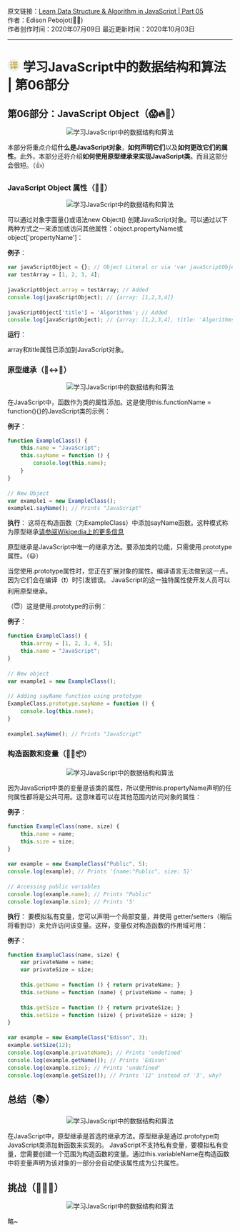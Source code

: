 原文链接：[Learn Data Structure & Algorithm in JavaScript | Part 05](https://dev.to/edisonpebojots/learn-data-structure-and-algorithm-in-javascript-part-06-ia9 "学习JavaScript中的数据结构和算法 | 第06部分") <br/>
作者：Edison Pebojot(👨‍💻)<br/>
作者创作时间：2020年07月09日
最近更新时间：2020年10月03日

------------------------------------------------------------------------------------------------
# ![翻译](../images/publicFile/icon_teranlation.png) 学习JavaScript中的数据结构和算法 | 第06部分

## 第06部分：JavaScript Object（😱🔥🎲）

<p align="center">
<img src="https://res.cloudinary.com/practicaldev/image/fetch/s--288-fs64--/c_limit%2Cf_auto%2Cfl_progressive%2Cq_auto%2Cw_880/https://dev-to-uploads.s3.amazonaws.com/i/ynvy8o8o722cb64wy5fl.png" alt="学习JavaScript中的数据结构和算法">
</p>

本部分将重点介绍**什么是JavaScript对象**，**如何声明它们**以及**如何更改它们的属性**。此外，本部分还将介绍**如何使用原型继承来实现JavaScript类**。而且这部分会很短。（👍）

### JavaScript Object 属性（🎲🎲）

<p align="center">
<img src="https://res.cloudinary.com/practicaldev/image/fetch/s--wEQvceIf--/c_limit%2Cf_auto%2Cfl_progressive%2Cq_66%2Cw_880/https://miro.medium.com/max/3200/1%2Ai8-u-V8LTTbQwTeUwLI_BQ.gif" alt="学习JavaScript中的数据结构和算法">
</p>
可以通过对象字面量{}或语法new Object() 创建JavaScript对象。可以通过以下两种方式之一来添加或访问其他属性：object.propertyName或object['propertyName']：

**例子**：

```js
var javaScriptObject = {}; // Object Literal or via 'var javaScriptObject = New Object()'
var testArray = [1, 2, 3, 4];

javaScriptObject.array = testArray; // Added
console.log(javaScriptObject); // {array: [1,2,3,4]}

javaScriptObject['title'] = 'Algorithms'; // Added
console.log(javaScriptObject); // {array: [1,2,3,4], title: 'Algorithms'}
```

**运行**：

array和title属性已添加到JavaScript对象。


### 原型继承（🐔↔️🐓）

<p align="center">
<img src="https://res.cloudinary.com/practicaldev/image/fetch/s--whPg1XSa--/c_limit%2Cf_auto%2Cfl_progressive%2Cq_66%2Cw_880/https://flow.org/assets/featurette-bigger-1bf46c79a08d766c5e04d856bd0e3913cfc2524b8a734f3a1648e04250c7f0b3.gif" alt="学习JavaScript中的数据结构和算法">
</p>

在JavaScript中，函数作为类的属性添加。这是使用this.functionName = function(){}的JavaScript类的示例：

**例子**：
```js
function ExampleClass() {
    this.name = "JavaScript";
    this.sayName = function () {
        console.log(this.name);
    }
}

// New Object
var example1 = new ExampleClass();
example1.sayName(); // Prints "JavaScript"
```

**执行**：
这将在构造函数（为ExampleClass）中添加sayName函数。这种模式称为原型继承[请参阅Wikipedia上的更多信息](https://en.wikipedia.org/wiki/Inheritance_(object-oriented_programming) "Wikipedia-原型继承")

原型继承是JavaScript中唯一的继承方法。要添加类的功能，只需使用.prototype属性。（😃）

当您使用.prototype属性时，您正在扩展对象的属性。编译语言无法做到这一点。因为它们会在编译（❗）时引发错误。 JavaScript的这一独特属性使开发人员可以利用原型继承。

（😇）这是使用.prototype的示例：

**例子**：
```js
function ExampleClass() {
    this.array = [1, 2, 3, 4, 5];
    this.name = "JavaScript";
}

// New object
var example1 = new ExampleClass();

// Adding sayName function using prototype
ExampleClass.prototype.sayName = function () {
    console.log(this.name);
}

example1.sayName(); // Prints "JavaScript"
```

### 构造函数和变量（🔧🔜📦）

<p align="center">
<img src="https://res.cloudinary.com/practicaldev/image/fetch/s--mMy81WlC--/c_limit%2Cf_auto%2Cfl_progressive%2Cq_66%2Cw_880/https://flow.org/assets/featurette-faster-56e57b5eb50445d2903590e1553797e4637fcc0aa779b09bc9c5c8a8c08a1645.gif" alt="学习JavaScript中的数据结构和算法">
</p>

因为JavaScript中类的变量是该类的属性，所以使用this.propertyName声明的任何属性都将是公共可用。这意味着可以在其他范围内访问对象的属性：

**例子**：
```js
function ExampleClass(name, size) {
    this.name = name;
    this.size = size;
}

var example = new ExampleClass("Public", 5);
console.log(example); // Prints '{name:"Public", size: 5}'

// Accessing public variables
console.log(example.name); // Prints "Public"
console.log(example.size); // Prints '5'
```

**执行**：
要模拟私有变量，您可以声明一个局部变量，并使用 getter/setters（稍后将看到😉）来允许访问该变量。这样，变量仅对构造函数的作用域可用：

**例子**：
```js
function ExampleClass(name, size) {
    var privateName = name;
    var privateSize = size;

    this.getName = function () { return privateName; }
    this.setName = function (name) { privateName = name; }

    this.getSize = function () { return privateSize; }
    this.setSize = function (size) { privateSize = size; }
}

var example = new ExampleClass("Edison", 3);
example.setSize(12);
console.log(example.privateName); // Prints 'undefined'
console.log(example.getName()); // Prints 'Edison'
console.log(example.size); // Prints 'undefined'
console.log(example.getSize()); // Prints '12' instead of '3', why?
```

## 总结（📚）

<p align="center">
<img src="https://res.cloudinary.com/practicaldev/image/fetch/s--fcvy9W5C--/c_limit%2Cf_auto%2Cfl_progressive%2Cq_66%2Cw_880/https://i.pinimg.com/originals/b1/64/cc/b164cc44f39a67e4895cbe307a3af78d.gif" alt="学习JavaScript中的数据结构和算法">
</p>

在JavaScript中，原型继承是首选的继承方法。原型继承是通过.prototype向JavaScript类添加新函数来实现的。 JavaScript不支持私有变量，要模拟私有变量，您需要创建一个范围为构造函数的变量。通过this.variableName在构造函数中将变量声明为该对象的一部分会自动使该属性成为公共属性。


## 挑战（😤🔥👊）

<p align="center">
<img src="https://res.cloudinary.com/practicaldev/image/fetch/s--sVEeFnNG--/c_limit%2Cf_auto%2Cfl_progressive%2Cq_66%2Cw_880/https://i.gifer.com/3s7o.gif" alt="学习JavaScript中的数据结构和算法">
</p>

略~